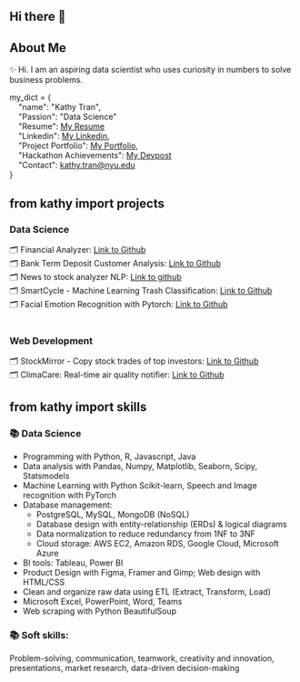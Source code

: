 ## Hi there 👋<br>
## About Me
✨ Hi. I am an aspiring data scientist who uses curiosity in numbers to solve business problems.<br>

my_dict = {<br>
&nbsp;&nbsp;&nbsp;&nbsp;"name": "Kathy Tran",<br>
&nbsp;&nbsp;&nbsp;&nbsp;"Passion": "Data Science"<br>
&nbsp;&nbsp;&nbsp;&nbsp;"Resume": [My Resume](https://drive.google.com/drive/folders/1C45zDbBbrlwZgv_RgMZutM63-FJ7d5V0?usp=drive_link)<br>
&nbsp;&nbsp;&nbsp;&nbsp;"Linkedin": [My Linkedin](https://www.linkedin.com/in/kathy-tran-834577278/),<br>
&nbsp;&nbsp;&nbsp;&nbsp;"Project Portfolio": [My Portfolio](https://kathytran88.github.io/),<br>
&nbsp;&nbsp;&nbsp;&nbsp;"Hackathon Achievements": [My Devpost](https://devpost.com/kathyngananhtran?ref_content=user-portfolio&ref_feature=portfolio&ref_medium=global-nav)<br>
&nbsp;&nbsp;&nbsp;&nbsp;"Contact": [kathy.tran@nyu.edu](kathy.tran@nyu.edu)<br>
}

## from kathy import projects
### Data Science
🗂 Financial Analyzer: [Link to Github](https://github.com/kathytran88/financial_analyzer)<br>
🗂 Bank Term Deposit Customer Analysis: [Link to Github](https://github.com/kathytran88/bank_term_deposit_analysis)<br>
🗂 News to stock analyzer NLP: [Link to github](https://github.com/kathytran88/news_to_stocks_analyzer)<br>
🗂 SmartCycle - Machine Learning Trash Classification: [Link to Github](https://github.com/SnazzyBeatle115/Smartcycle)<br>
🗂 Facial Emotion Recognition with Pytorch: [Link to Github](https://github.com/kathytran88/face_emotion_recognition)<br>
<br>
### Web Development
🗂 StockMirror - Copy stock trades of top investors: [Link to Github](https://github.com/kathytran88/StockMirror)<br>
🗂 ClimaCare: Real-time air quality notifier: [Link to Github](https://github.com/SewonKim0/ClimaCare)<br>

## from kathy import skills
### 📚 Data Science
- Programming with Python, R, Javascript, Java
- Data analysis with Pandas, Numpy, Matplotlib, Seaborn, Scipy, Statsmodels
- Machine Learning with Python Scikit-learn, Speech and Image recognition with PyTorch
- Database management:
  <ul>
    <li>PostgreSQL, MySQL, MongoDB (NoSQL)</li>
    <li>Database design with entity-relationship (ERDs) & logical diagrams</li>
    <li>Data normalization to reduce redundancy from 1NF to 3NF</li>
    <li>Cloud storage: AWS EC2, Amazon RDS, Google Cloud, Microsoft Azure</li>
  </ul>
- BI tools: Tableau, Power BI
- Product Design with Figma, Framer and Gimp; Web design with HTML/CSS
- Clean and organize raw data using ETL (Extract, Transform, Load) 
- Microsoft Excel, PowerPoint, Word, Teams
- Web scraping with Python BeautifulSoup

### 📚 Soft skills: 
Problem-solving, communication, teamwork, creativity and innovation, presentations, market research, data-driven decision-making<br>
